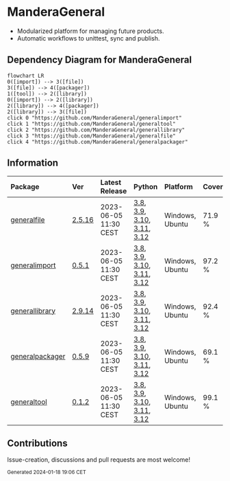 # ManderaGeneral
 - Modularized platform for managing future products.
 - Automatic workflows to unittest, sync and publish.

## Dependency Diagram for ManderaGeneral
```mermaid
flowchart LR
0([import]) --> 3([file])
3([file]) --> 4([packager])
1([tool]) --> 2([library])
0([import]) --> 2([library])
2([library]) --> 4([packager])
2([library]) --> 3([file])
click 0 "https://github.com/ManderaGeneral/generalimport"
click 1 "https://github.com/ManderaGeneral/generaltool"
click 2 "https://github.com/ManderaGeneral/generallibrary"
click 3 "https://github.com/ManderaGeneral/generalfile"
click 4 "https://github.com/ManderaGeneral/generalpackager"
```

## Information
| Package                                                              | Ver                                                | Latest Release        | Python                                                                                                                                                                                                                                                                                                                | Platform        | Cover   |
|:---------------------------------------------------------------------|:---------------------------------------------------|:----------------------|:----------------------------------------------------------------------------------------------------------------------------------------------------------------------------------------------------------------------------------------------------------------------------------------------------------------------|:----------------|:--------|
| [generalfile](https://github.com/ManderaGeneral/generalfile)         | [2.5.16](https://pypi.org/project/generalfile/)    | 2023-06-05 11:30 CEST | [3.8](https://www.python.org/downloads/release/python-380/), [3.9](https://www.python.org/downloads/release/python-390/), [3.10](https://www.python.org/downloads/release/python-3100/), [3.11](https://www.python.org/downloads/release/python-3110/), [3.12](https://www.python.org/downloads/release/python-3120/) | Windows, Ubuntu | 71.9 %  |
| [generalimport](https://github.com/ManderaGeneral/generalimport)     | [0.5.1](https://pypi.org/project/generalimport/)   | 2023-06-05 11:30 CEST | [3.8](https://www.python.org/downloads/release/python-380/), [3.9](https://www.python.org/downloads/release/python-390/), [3.10](https://www.python.org/downloads/release/python-3100/), [3.11](https://www.python.org/downloads/release/python-3110/), [3.12](https://www.python.org/downloads/release/python-3120/) | Windows, Ubuntu | 97.2 %  |
| [generallibrary](https://github.com/ManderaGeneral/generallibrary)   | [2.9.14](https://pypi.org/project/generallibrary/) | 2023-06-05 11:30 CEST | [3.8](https://www.python.org/downloads/release/python-380/), [3.9](https://www.python.org/downloads/release/python-390/), [3.10](https://www.python.org/downloads/release/python-3100/), [3.11](https://www.python.org/downloads/release/python-3110/), [3.12](https://www.python.org/downloads/release/python-3120/) | Windows, Ubuntu | 92.4 %  |
| [generalpackager](https://github.com/ManderaGeneral/generalpackager) | [0.5.9](https://pypi.org/project/generalpackager/) | 2023-06-05 11:30 CEST | [3.8](https://www.python.org/downloads/release/python-380/), [3.9](https://www.python.org/downloads/release/python-390/), [3.10](https://www.python.org/downloads/release/python-3100/), [3.11](https://www.python.org/downloads/release/python-3110/), [3.12](https://www.python.org/downloads/release/python-3120/) | Windows, Ubuntu | 69.1 %  |
| [generaltool](https://github.com/ManderaGeneral/generaltool)         | [0.1.2](https://pypi.org/project/generaltool/)     | 2023-06-05 11:30 CEST | [3.8](https://www.python.org/downloads/release/python-380/), [3.9](https://www.python.org/downloads/release/python-390/), [3.10](https://www.python.org/downloads/release/python-3100/), [3.11](https://www.python.org/downloads/release/python-3110/), [3.12](https://www.python.org/downloads/release/python-3120/) | Windows, Ubuntu | 99.1 %  |

## Contributions
Issue-creation, discussions and pull requests are most welcome!

<sup>
Generated 2024-01-18 19:06 CET
</sup>
